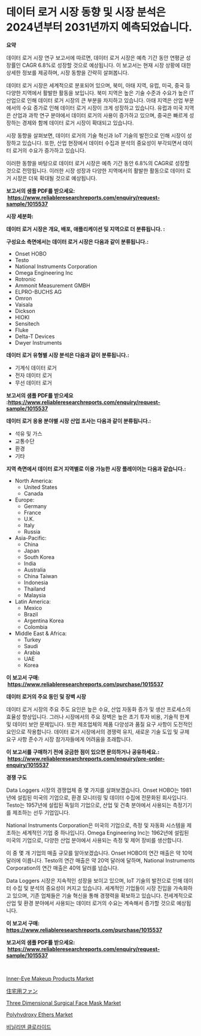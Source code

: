 <p><h1>데이터 로거 시장 동향 및 시장 분석은 2024년부터 2031년까지 예측되었습니다.</h1></p><p><strong>요약</strong></p>
<p><p>데이터 로거 시장 연구 보고서에 따르면, 데이터 로거 시장은 예측 기간 동안 연평균 성장률인 CAGR 6.8%로 성장할 것으로 예상됩니다. 이 보고서는 현재 시장 상황에 대한 상세한 정보를 제공하며, 시장 동향을 간략히 살펴봅니다.</p><p>데이터 로거 시장은 세계적으로 분포되어 있으며, 북미, 아태 지역, 유럽, 미국, 중국 등 다양한 지역에서 활발한 활동을 보입니다. 북미 지역은 높은 기술 수준과 수요가 높은 IT 산업으로 인해 데이터 로거 시장의 큰 부분을 차지하고 있습니다. 아태 지역은 산업 부문에서의 수요 증가로 인해 데이터 로거 시장이 크게 성장하고 있습니다. 유럽과 미국 지역은 산업과 과학 연구 분야에서 데이터 로거의 사용이 증가하고 있으며, 중국은 빠르게 성장하는 경제와 함께 데이터 로거 시장이 확대되고 있습니다.</p><p>시장 동향을 살펴보면, 데이터 로거의 기술 혁신과 IoT 기술의 발전으로 인해 시장이 성장하고 있습니다. 또한, 산업 현장에서 데이터 수집과 분석의 중요성이 부각되면서 데이터 로거의 수요가 증가하고 있습니다.</p><p>이러한 동향을 바탕으로 데이터 로거 시장은 예측 기간 동안 6.8%의 CAGR로 성장할 것으로 전망됩니다. 이러한 시장 성장과 다양한 지역에서의 활발한 활동으로 데이터 로거 시장은 더욱 확대될 것으로 예상됩니다.</p></p>
<p><strong>보고서의 샘플 PDF를 받으세요: &nbsp;<a href="https://www.reliableresearchreports.com/enquiry/request-sample/1015537">https://www.reliableresearchreports.com/enquiry/request-sample/1015537</a></strong></p>
<p><strong>시장 세분화:</strong></p>
<p><strong> 데이터 로거 시장은 개요, 배포, 애플리케이션 및 지역으로 더 분류됩니다. :</strong></p>
<p><strong>구성요소 측면에서는 데이터 로거 시장은 다음과 같이 분류됩니다.:</strong></p>
<p><ul><li>Onset HOBO</li><li>Testo</li><li>National Instruments Corporation</li><li>Omega Engineering Inc</li><li>Rotronic</li><li>Ammonit Measurement GMBH</li><li>ELPRO-BUCHS AG</li><li>Omron</li><li>Vaisala</li><li>Dickson</li><li>HIOKI</li><li>Sensitech</li><li>Fluke</li><li>Delta-T Devices</li><li>Dwyer Instruments</li></ul></p>
<p><strong> 데이터 로거 유형별 시장 분석은 다음과 같이 분류됩니다.:</strong></p>
<p><ul><li>기계식 데이터 로거</li><li>전자 데이터 로거</li><li>무선 데이터 로거</li></ul></p>
<p><strong>보고서의 샘플 PDF를 받으세요 :<a href="https://www.reliableresearchreports.com/enquiry/request-sample/1015537">https://www.reliableresearchreports.com/enquiry/request-sample/1015537</a></strong></p>
<p><strong> 데이터 로거 응용 분야별 시장 산업 조사는 다음과 같이 분류됩니다.:</strong></p>
<p><ul><li>석유 및 가스</li><li>교통수단</li><li>환경</li><li>기타</li></ul></p>
<p><strong>지역 측면에서 데이터 로거 지역별로 이용 가능한 시장 플레이어는 다음과 같습니다.:</strong></p>
<p><ul>
    <li>
        North America:
        <ul>
            <li>United States</li>
            <li>Canada</li>
        </ul>
    </li>
    <li>
        Europe:
        <ul>
            <li>Germany</li>
            <li>France</li>
            <li>U.K.</li>
            <li>Italy</li>
            <li>Russia</li>
        </ul>
    </li>
    <li>
        Asia-Pacific:
        <ul>
            <li>China</li>
            <li>Japan</li>
            <li>South Korea</li>
            <li>India</li>
            <li>Australia</li>
            <li>China Taiwan</li>
            <li>Indonesia</li>
            <li>Thailand</li>
            <li>Malaysia</li>
        </ul>
    </li>
    <li>
        Latin America:
        <ul>
            <li>Mexico</li>
            <li>Brazil</li>
            <li>Argentina Korea</li>
            <li>Colombia</li>
        </ul>
    </li>
    <li>
        Middle East & Africa:
        <ul>
            <li>Turkey</li>
            <li>Saudi</li>
            <li>Arabia</li>
            <li>UAE</li>
            <li>Korea</li>
        </ul>
    </li>
    </ul></p>
<p><strong>이 보고서 구매: &nbsp;<a href="https://www.reliableresearchreports.com/purchase/1015537">https://www.reliableresearchreports.com/purchase/1015537</a></strong></p>
<p><strong>데이터 로거의 주요 동인 및 장벽 시장</strong></p>
<p><p>데이터 로거 시장의 주요 주도 요인은 높은 수요, 산업 자동화 증가 및 생산 프로세스의 효율성 향상입니다. 그러나 시장에서의 주요 장벽은 높은 초기 투자 비용, 기술적 한계 및 데이터 보안 문제입니다. 또한 제조업체의 제품 다양성과 품질 요구 사항이 도전적인 요인으로 작용합니다. 데이터 로거 시장에서의 경쟁력 유지, 새로운 기술 도입 및 규제 요구 사항 준수가 시장 참가자들에게 어려움을 초래합니다.</p></p>
<p><strong>이 보고서를 구매하기 전에 궁금한 점이 있으면 문의하거나 공유하세요.: &nbsp;<a href="https://www.reliableresearchreports.com/enquiry/pre-order-enquiry/1015537">https://www.reliableresearchreports.com/enquiry/pre-order-enquiry/1015537</a></strong></p>
<p><strong>경쟁 구도</strong></p>
<p><p>Data Loggers 시장의 경쟁업체 중 몇 가지를 살펴보겠습니다. Onset HOBO는 1981년에 설립된 미국의 기업으로, 환경 모니터링 및 데이터 수집에 전문화된 회사입니다. Testo는 1957년에 설립된 독일의 기업으로, 산업 및 건축 분야에서 사용되는 측정기기를 제조하는 선두 기업입니다.</p><p>National Instruments Corporation은 미국의 기업으로, 측정 및 자동화 시스템을 제조하는 세계적인 기업 중 하나입니다. Omega Engineering Inc는 1962년에 설립된 미국의 기업으로, 다양한 산업 분야에서 사용되는 측정 및 제어 장비를 생산합니다.</p><p>이 중 몇 개 기업의 매출 규모를 알아보겠습니다. Onset HOBO의 연간 매출은 약 10억 달러에 이릅니다. Testo의 연간 매출은 약 20억 달러에 달하며, National Instruments Corporation의 연간 매출은 40억 달러를 넘습니다.</p><p>Data Loggers 시장은 지속적인 성장을 보이고 있으며, IoT 기술의 발전으로 인해 데이터 수집 및 분석의 중요성이 커지고 있습니다. 세계적인 기업들이 시장 진입을 가속화하고 있으며, 기존 업체들은 기술 혁신을 통해 경쟁력을 확보하고 있습니다. 전세계적으로 산업 및 환경 분야에서 사용되는 데이터 로거의 수요는 계속해서 증가할 것으로 예상됩니다.</p></p>
<p><strong>이 보고서 구매: &nbsp; <a href="https://www.reliableresearchreports.com/purchase/1015537">https://www.reliableresearchreports.com/purchase/1015537</a></strong></p>
<p><strong>보고서의 샘플 PDF를 받으세요: &nbsp;<a href="https://www.reliableresearchreports.com/enquiry/request-sample/1015537">https://www.reliableresearchreports.com/enquiry/request-sample/1015537</a></strong><strong></strong></p>
<p>&nbsp;</p>
<p><p><a href="https://issuu.com/reportprime-2/docs/inner-eye-makeup-products-market-size-2030.pptx">Inner-Eye Makeup Products Market</a></p><p><a href="https://github.com/bevdtkn4419963/Market-Research-Report-List-1/blob/main/1371185535.md">住宅用ファン</a></p><p><a href="https://issuu.com/reportprime-2/docs/three-dimensional-surgical-face-mask-market-size-2">Three Dimensional Surgical Face Mask Market</a></p><p><a href="https://github.com/timeliteaut/Market-Research-Report-List-1/blob/main/polyhydroxy-ethers-market.md">Polyhydroxy Ethers Market</a></p><p><a href="https://github.com/jntpkh496620/Market-Research-Report-List-1/blob/main/3983697226.md">비닐리덴 클로라이드</a></p></p>